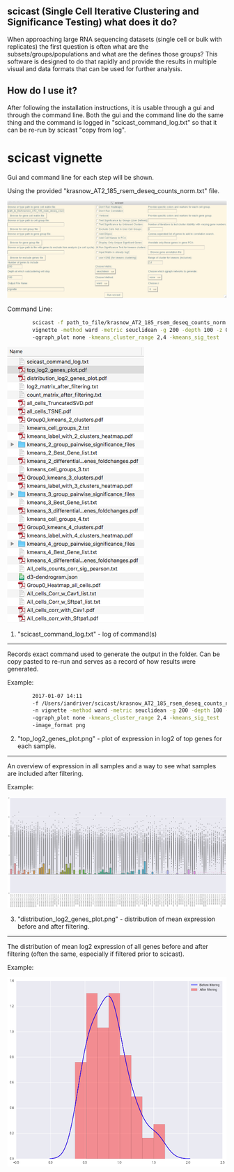 scicast (Single Cell Iterative Clustering and Significance Testing) what does it do?
------------
When approaching large RNA sequencing datasets (single cell or bulk with replicates) the first question is often what are the subsets/groups/populations and what are the defines those groups? This software is designed to do that rapidly and provide the results in multiple visual and data formats that can be used for further analysis.

How do I use it?
------------
After following the installation instructions, it is usable through a gui and through the command line. Both the gui and the command line do the same thing and the command is logged in "scicast_command_log.txt" so that it can be re-run by scicast "copy from log".

**scicast vignette**
==================
Gui and command line for each step will be shown.

Using the provided "krasnow_AT2_185_rsem_deseq_counts_norm.txt" file.

![GUI: Load the dataset](scicast_with_parameters1.png)

Command Line:

```bash
        scicast -f path_to_file/krasnow_AT2_185_rsem_deseq_counts_norm.txt -n
        vignette -method ward -metric seuclidean -g 200 -depth 100 -z 0
        -qgraph_plot none -kmeans_cluster_range 2,4 -kmeans_sig_test
```

![Files output:](scicast_filelist_ouput1.png)

1. "scicast_command_log.txt" - log of command(s)
-------
Records exact command used to generate the output in the folder. Can be copy pasted to re-run and serves as a record of how results were generated.

Example:
```bash
        2017-01-07 14:11
        -f /Users/iandriver/scicast/krasnow_AT2_185_rsem_deseq_counts_norm.txt
        -n vignette -method ward -metric seuclidean -g 200 -depth 100 -z 0
        -qgraph_plot none -kmeans_cluster_range 2,4 -kmeans_sig_test
        -image_format png
```
2. "top_log2_genes_plot.png" - plot of expression in log2 of top genes for each sample.
------
An overview of expression in all samples and a way to see what samples are included after filtering.

Example:

![top_log2](vignette_scicast_analysis/top_log2_genes_plot.png)

3. "distribution_log2_genes_plot.png" - distribution of mean expression before and after filtering.
-----
The distribution of mean log2 expression of all genes before and after filtering (often the same, especially if filtered prior to scicast).

Example:

![log2_dist](vignette_scicast_analysis/distribution_log2_genes_plot.png)
